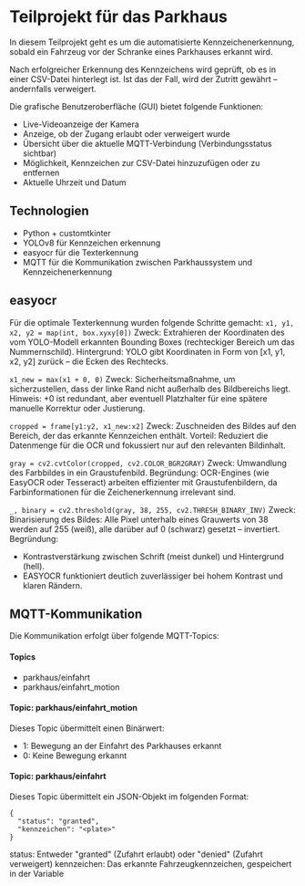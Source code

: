 # Teilprojekt für das Parkhaus
In diesem Teilprojekt geht es um die automatisierte Kennzeichenerkennung, sobald ein Fahrzeug vor der Schranke eines Parkhauses erkannt wird.

Nach erfolgreicher Erkennung des Kennzeichens wird geprüft, ob es in einer CSV-Datei hinterlegt ist. Ist das der Fall, wird der Zutritt gewährt – andernfalls verweigert.

Die grafische Benutzeroberfläche (GUI) bietet folgende Funktionen:

  - Live-Videoanzeige der Kamera
  - Anzeige, ob der Zugang erlaubt oder verweigert wurde
  - Übersicht über die aktuelle MQTT-Verbindung (Verbindungsstatus sichtbar)
  - Möglichkeit, Kennzeichen zur CSV-Datei hinzuzufügen oder zu entfernen
  - Aktuelle Uhrzeit und Datum

## Technologien
- Python + customtkinter
- YOLOv8 für Kennzeichen erkennung
- easyocr für die Texterkennung
- MQTT für die Kommunikation zwischen Parkhaussystem und Kennzeichenerkennung

## easyocr
Für die optimale Texterkennung wurden folgende Schritte gemacht:
```x1, y1, x2, y2 = map(int, box.xyxy[0])```
Zweck: Extrahieren der Koordinaten des vom YOLO-Modell erkannten Bounding Boxes (rechteckiger Bereich um das Nummernschild).
Hintergrund: YOLO gibt Koordinaten in Form von [x1, y1, x2, y2] zurück – die Ecken des Rechtecks.

```x1_new = max(x1 + 0, 0)```
Zweck: Sicherheitsmaßnahme, um sicherzustellen, dass der linke Rand nicht außerhalb des Bildbereichs liegt.
Hinweis: +0 ist redundant, aber eventuell Platzhalter für eine spätere manuelle Korrektur oder Justierung.

```cropped = frame[y1:y2, x1_new:x2]```
Zweck: Zuschneiden des Bildes auf den Bereich, der das erkannte Kennzeichen enthält.
Vorteil: Reduziert die Datenmenge für die OCR und fokussiert nur auf den relevanten Bildinhalt.

```gray = cv2.cvtColor(cropped, cv2.COLOR_BGR2GRAY)```
Zweck: Umwandlung des Farbbildes in ein Graustufenbild.
Begründung: OCR-Engines (wie EasyOCR oder Tesseract) arbeiten effizienter mit Graustufenbildern, da Farbinformationen für die Zeichenerkennung irrelevant sind.

```_, binary = cv2.threshold(gray, 38, 255, cv2.THRESH_BINARY_INV)```
Zweck: Binarisierung des Bildes: Alle Pixel unterhalb eines Grauwerts von 38 werden auf 255 (weiß), alle darüber auf 0 (schwarz) gesetzt – invertiert.
Begründung:
- Kontrastverstärkung zwischen Schrift (meist dunkel) und Hintergrund (hell).
- EASYOCR funktioniert deutlich zuverlässiger bei hohem Kontrast und klaren Rändern.

## MQTT-Kommunikation

Die Kommunikation erfolgt über folgende MQTT-Topics:

#### Topics
  - parkhaus/einfahrt
  - parkhaus/einfahrt_motion

#### Topic: parkhaus/einfahrt_motion

Dieses Topic übermittelt einen Binärwert:

- 1: Bewegung an der Einfahrt des Parkhauses erkannt
- 0: Keine Bewegung erkannt

#### Topic: parkhaus/einfahrt

Dieses Topic übermittelt ein JSON-Objekt im folgenden Format:

```
{
  "status": "granted",
  "kennzeichen": "<plate>"
}
```

status: Entweder "granted" (Zufahrt erlaubt) oder "denied" (Zufahrt verweigert)
kennzeichen: Das erkannte Fahrzeugkennzeichen, gespeichert in der Variable <plate>



